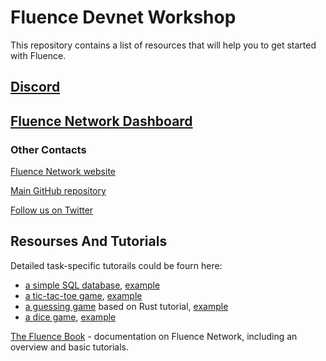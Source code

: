 # Fluence Devnet Workshop

This repository contains a list of resources that will help you to get started with Fluence.

## [Discord](https://discord.gg/AjfbDKQ)

## [Fluence Network Dashboard](http://dash.fluence.network/)

### Other Contacts

[Fluence Network website](http://fluence.network/)

[Main GitHub repository](https://github.com/fluencelabs/fluence)

[Follow us on Twitter](http://twitter.com/fluence_one)

## Resourses And Tutorials
Detailed task-specific tutorails could be fourn here:

- [a simple SQL database](https://github.com/fluencelabs/tutorials/tree/master/llamadb), [example](http://llamadb.fluence.network/)
- [a tic-tac-toe game](https://github.com/fluencelabs/tutorials/tree/master/tic-tac-toe), [example](http://tictactoe.fluence.network/)
- [a guessing game](https://github.com/fluencelabs/tutorials/tree/master/guessing-game) based on Rust tutorial, [example](http://guess.fluence.network/)
- [a dice game](https://github.com/fluencelabs/tutorials/tree/master/dice-game), [example](http://dice.fluence.network/)

[The Fluence Book](https://fluence.network/docs/book/introduction/index.html) - documentation on Fluence Network, including an overview and basic tutorials.